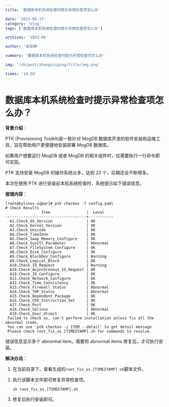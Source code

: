 ```yaml
---
title: '数据库本机系统检查时提示异常检查项怎么办'

date: '2023-06-15'
category: 'blog'
tags: ['数据库本机系统检查时提示异常检查项怎么办']

archives: '2023-06'

author: '张翠娉'

summary: '数据库本机系统检查时提示异常检查项怎么办'

img: '/zh/post/zhangcuiping/title/img.png'

times: '14:20'
---
```


# 数据库本机系统检查时提示异常检查项怎么办？

**背景介绍**：

PTK (Provisioning Toolkit)是一款针对 MogDB 数据库开发的软件安装和运维工具，旨在帮助用户更便捷地安装部署 MogDB 数据库。

如果用户想要运行 MogDB 或者 MogDB 的相关组件时，仅需要执行一行命令即可实现。

PTK 支持安装 MogDB 的操作系统众多，达到 22 个，后期还会不断增多。

本次在使用 PTK 进行安装前本机系统检查时，系统提示如下错误信息。

**报错内容**：

```
[root@kylinos uqbar]# ptk checkos -f config.yaml
# Check Results
                Item                |  Level
------------------------------------+-----------
  A1.Check_OS_Version               | OK
  A2.Check_Kernel_Version           | OK
  A3.Check_Unicode                  | OK
  A4.Check_TimeZone                 | OK
  A5.Check_Swap_Memory_Configure    | OK
  A6.Check_SysCtl_Parameter         | Abnormal
  A7.Check_FileSystem_Configure     | OK
  A8.Check_Disk_Configure           | OK
  A9.Check_BlockDev_Configure       | Warning
  A9.Check_Logical_Block            | OK
  A10.Check_IO_Request              | Warning
  A10.Check_Asynchronous_IO_Request | OK
  A10.Check_IO_Configure            | OK
  A11.Check_Network_Configure       | OK
  A12.Check_Time_Consistency        | OK
  A13.Check_Firewall_Status         | Abnormal
  A14.Check_THP_Status              | Abnormal
  A15.Check_Dependent_Package       | OK
  A16.Check_CPU_Instruction_Set     | OK
  A17.Check_Port                    | OK
  A18.Check_Selinux                 | Abnormal
  A19.Check_User_Ulimit             | OK
 Failed to check os, can't perform installation unless fix all the abnormal items.
 You can use 'ptk checkos -i ITEM --detail' to get detail message
 Please check root_fix_os.[TIMESTAMP].sh for commands to resolve.
```

错误信息显示多个 abnormal item。需要将 abnormal items 修复后，才可执行安装。

**解决办法**：

1. 在当前目录下，查看生成的`root_fix_os.[TIMESTAMP].sh`脚本文件。

2. 执行该脚本文件即可修复异常检查项。

   ```
   sh root_fix_os.[TIMESTAMP].sh
   ```

3. 修复后执行安装即可。
